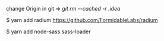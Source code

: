 change Origin in git => 
*git rm --cached -r .idea*

$ yarn add radium
https://github.com/FormidableLabs/radium

$ yarn add node-sass sass-loader


